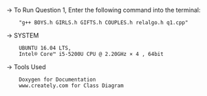 -> To Run Question 1,
        Enter the following command into the terminal:

        "g++ BOYS.h GIRLS.h GIFTS.h COUPLES.h relalgo.h q1.cpp"

-> SYSTEM

        UBUNTU 16.04 LTS,
        Intel® Core™ i5-5200U CPU @ 2.20GHz × 4 , 64bit
        
-> Tools Used

        Doxygen for Documentation
        www.creately.com for Class Diagram
